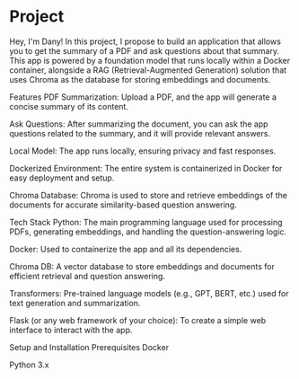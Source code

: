 # Project

Hey, I'm Dany! In this project, I propose to build an application that allows you to get the summary of a PDF and ask questions about that summary. This app is powered by a foundation model that runs locally within a Docker container, alongside a RAG (Retrieval-Augmented Generation) solution that uses Chroma as the database for storing embeddings and documents.

Features
PDF Summarization: Upload a PDF, and the app will generate a concise summary of its content.

Ask Questions: After summarizing the document, you can ask the app questions related to the summary, and it will provide relevant answers.

Local Model: The app runs locally, ensuring privacy and fast responses.

Dockerized Environment: The entire system is containerized in Docker for easy deployment and setup.

Chroma Database: Chroma is used to store and retrieve embeddings of the documents for accurate similarity-based question answering.

Tech Stack
Python: The main programming language used for processing PDFs, generating embeddings, and handling the question-answering logic.

Docker: Used to containerize the app and all its dependencies.

Chroma DB: A vector database to store embeddings and documents for efficient retrieval and question answering.

Transformers: Pre-trained language models (e.g., GPT, BERT, etc.) used for text generation and summarization.

Flask (or any web framework of your choice): To create a simple web interface to interact with the app.

Setup and Installation
Prerequisites
Docker

Python 3.x